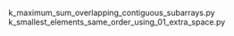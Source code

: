 k_maximum_sum_overlapping_contiguous_subarrays.py
k_smallest_elements_same_order_using_01_extra_space.py